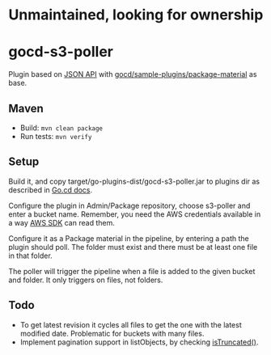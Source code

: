 # Unmaintained, looking for ownership

# gocd-s3-poller

Plugin based on [JSON API](http://www.go.cd/documentation/developer/writing_go_plugins/package_material/json_message_based_package_material_extension.html)
with [gocd/sample-plugins/package-material](https://github.com/gocd/sample-plugins/tree/master/package-material) as base.

## Maven
* Build: `mvn clean package`
* Run tests: `mvn verify`

## Setup
Build it, and copy target/go-plugins-dist/gocd-s3-poller.jar to plugins dir as described in
[Go.cd docs](http://www.go.cd/documentation/developer/writing_go_plugins/go_plugins_basics.html#installing-a-plugin).

Configure the plugin in Admin/Package repository, choose s3-poller and enter a bucket name.
Remember, you need the AWS credentials available in a way [AWS SDK](http://aws.amazon.com/sdk-for-java/) can read them.

Configure it as a Package material in the pipeline, by entering a path the plugin should poll. The folder must exist
and there must be at least one file in that folder.

The poller will trigger the pipeline when a file is added to the given bucket and folder.
It only triggers on files, not folders.

## Todo
* To get latest revision it cycles all files to get the one with the latest modified date. Problematic for buckets with many files.
* Implement pagination support in listObjects, by checking [isTruncated()](http://docs.aws.amazon.com/AWSJavaSDK/latest/javadoc/com/amazonaws/services/s3/model/ObjectListing.html#isTruncated()).
